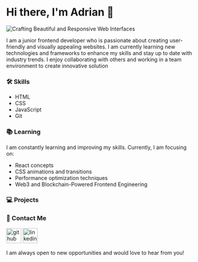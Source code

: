 # Hi there, I'm Adrian 👋

![Crafting Beautiful and Responsive Web Interfaces](https://arturssmirnovs.github.io/github-profile-readme-generator/images/banner.png)

I am a junior frontend developer who is passionate about creating user-friendly and visually appealing websites. I am currently learning new technologies and frameworks to enhance my skills and stay up to date with industry trends. I enjoy collaborating with others and working in a team environment to create innovative solution

### 🛠️ Skills 

* HTML
* CSS
* JavaScript
* Git

### 📚 Learning

I am constantly learning and improving my skills. Currently, I am focusing on:

* React concepts
* CSS animations and transitions
* Performance optimization techniques
* Web3 and Blockchain-Powered Frontend Engineering

### 💻 Projects


### 🤝 Contact Me

[<img src='https://cdn.jsdelivr.net/npm/simple-icons@3.0.1/icons/github.svg' alt='github' height='40'>](https://github.com/adriananin)  [<img src='https://cdn.jsdelivr.net/npm/simple-icons@3.0.1/icons/linkedin.svg' alt='linkedin' height='40'>](https://www.linkedin.com/in/https://www.linkedin.com/in/adriananin//)  

I am always open to new opportunities and would love to hear from you!
